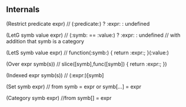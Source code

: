 

## Internals

(Restrict predicate expr) // (:predicate:) ? :expr: : undefined

(LetG symb value expr) // (:symb: == :value:) ? :expr: : undefined 
					   // with addition that symb is a category

(LetS symb value expr)  // function(:symb:) { return :expr:; }(:value:)

(Over expr symb(s)) // slice([symb],func([symb]) { return :expr:; })

(Indexed expr symb(s)) // (:expr:)[symb]

(Set symb expr) // from symb = expr or symb[...] = expr

(Category symb expr) //from symb[] = expr